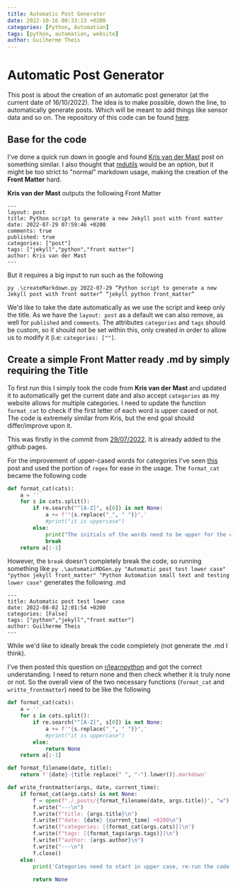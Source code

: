 ```yaml
---
title: Automatic Post Generator
date: 2022-10-16 00:33:13 +0200
categories: [Python, Automation]
tags: [python, automation, website]
author: Guilherme Theis
---
```


# Automatic Post Generator 

This post is about the creation of an automatic post generator (at the current date of 16/10/2022). The idea is to make possible, down the line, to automatically generate posts. Which will be meant to add things like sensor data and so on. The repository of this code can be found [here](https://github.com/guilhermetheis/automaticMDGen). 

## Base for the code

I've done a quick run down in google and found [Kris van der Mast](https://www.krisvandermast.com/post/2022/03/08/python-script-to-generate-a-new-jekyll-post-with-front-matter.html) post on something similar. I also thought that [mdutils](https://github.com/didix21/mdutils) would be an option, but it might be too strict to "normal" markdown usage, making the creation of the **Front Matter** hard. 

**Kris van der Mast** outputs the following Front Matter

```
---
layout: post
title: Python script to generate a new Jekyll post with front matter
date: 2022-07-29 07:59:46 +0200
comments: true
published: true
categories: ["post"]
tags: ["jekyll","python","front matter"]
author: Kris van der Mast
---
```

But it requires a big input to run such as the following

```
py .\createMarkdown.py 2022-07-29 “Python script to generate a new Jekyll post with front matter” “jekyll python front_matter”
```

We'd like to take the date automatically as we use the script and keep only the title. As we have the `layout: post` as a default we can also remove, as well for `published` and `comments`. The attributes `categories` and `tags` should be custom, so it should not be set within this, only created in order to allow us to modify it (i.e: `categories: [""]`.

## Create a simple Front Matter ready .md by simply requiring the Title

To first run this I simply took the code from **Kris van der Mast** and updated it to automatically get the current date and also accept `categories` as my website allows for multiple categories. I need to update the function `format_cat` to check if the first letter of each word is upper cased or not. The code is extremely similar from Kris, but the end goal should differ/improve upon it. 

This was firstly in the commit from [29/07/2022](https://github.com/guilhermetheis/automaticMDGen/commit/9d8ad6092ce6f4535210d019b49826cc99cf2ac7). It is already added to the github pages. 

For the improvement of upper-cased words for categories I've seen [this](https://thispointer.com/check-if-first-letter-of-string-is-uppercase-in-python/) post and used the portion of `regex` for ease in the usage. The `format_cat` became the following code

```python
def format_cat(cats):
    a = ''
    for s in cats.split():
        if re.search("^[A-Z]", s[0]) is not None:
            a += f'"{s.replace("_", " ")}",'
            #print("it is uppercase")
        else:
            print("The initials of the words need to be upper for the categories")
            break
    return a[:-1]
```

However, the `break` doesn't completely break the code, so running something like `py .\automaticMDGen.py "Automatic post test lower case" "python jekyll front_matter" "Python Automation small text and testing lower case"` generates the following .md

```
---
title: Automatic post test lower case
date: 2022-08-02 12:01:54 +0200
categories: [False]
tags: ["python","jekyll","front matter"]
author: Guilherme Theis
---
```

While we'd like to ideally break the code completely (not generate the .md I think).

I've then posted this question on [r/learnpython](https://www.reddit.com/r/learnpython/comments/we71px/trying_to_complete_break_my_program_and_even/) and got the correct understanding. I need to return none and then check whether it is truly none or not. So the overall view of the two necessary functions (`format_cat` and `writte_frontmatter`) need to be like the following

```python
def format_cat(cats):
    a = ''
    for s in cats.split():
        if re.search("^[A-Z]", s[0]) is not None:
            a += f'"{s.replace("_", " ")}",'
            #print("it is uppercase")
        else:
            return None
    return a[:-1]

def format_filename(date, title):
    return f'{date}-{title.replace(" ", "-").lower()}.markdown'

def write_frontmatter(args, date, current_time):
    if format_cat(args.cats) is not None:
        f = open(f"./_posts/{format_filename(date, args.title)}", "w")
        f.write("---\n")
        f.write(f"title: {args.title}\n")
        f.write(f"date: {date} {current_time} +0200\n")
        f.write(f"categories: [{format_cat(args.cats)}]\n")
        f.write(f"tags: [{format_tags(args.tags)}]\n")
        f.write(f"author: {args.author}\n")
        f.write("---\n")
        f.close()
    else:
        print('Categories need to start in upper case, re-run the code with the correct input')
        
        return None
```